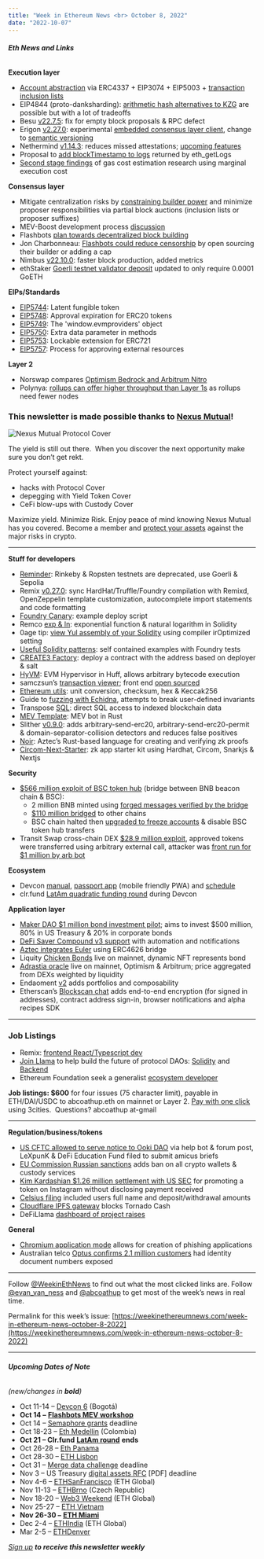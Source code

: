 ```yaml
---
title: "Week in Ethereum News <br> October 8, 2022"
date: "2022-10-07"
---
```


###### **Eth News and Links**

**Execution layer**

- [Account abstraction](https://twitter.com/vitalikbuterin/status/1576199517434949634) via ERC4337 + EIP3074 + EIP5003 + [transaction inclusion lists](https://notes.ethereum.org/@vbuterin/account_abstraction_roadmap#Transaction-inclusion-lists)
- EIP4844 (proto-danksharding): [arithmetic hash alternatives to KZG](https://ethresear.ch/t/arithmetic-hash-based-alternatives-to-kzg-for-proto-danksharding-eip-4844/13863) are possible but with a lot of tradeoffs
- Besu [v22.7.5](https://github.com/hyperledger/besu/releases/tag/22.7.5): fix for empty block proposals & RPC defect
- Erigon [v2.27.0](https://github.com/ledgerwatch/erigon/releases/tag/v2.27.0): experimental [embedded consensus layer client](https://giulioswamp.substack.com/p/erigon-embedded-consensus-module), change to [semantic versioning](https://erigon.substack.com/p/big-release-and-renaming-of-erigon)
- Nethermind [v1.14.3](https://github.com/NethermindEth/nethermind/releases/tag/1.14.3): reduces missed attestations; [upcoming features](https://twitter.com/m25marek/status/1578057260248465408)
- Proposal to [add blockTimestamp to logs](https://ethereum-magicians.org/t/proposal-for-adding-blocktimestamp-to-logs-object-returned-by-eth-getlogs-and-related-requests/11183) returned by eth\_getLogs
- [Second stage findings](https://github.com/imapp-pl/gas-cost-estimator/blob/master/docs/gas-cost-estimator.md) of gas cost estimation research using marginal execution cost

**Consensus layer**

- Mitigate centralization risks by [constraining builder power](https://ethresear.ch/t/how-much-can-we-constrain-builders-without-bringing-back-heavy-burdens-to-proposers/13808) and minimize proposer responsibilities via partial block auctions (inclusion lists or proposer suffixes)
- MEV-Boost development process [discussion](https://collective.flashbots.net/t/toward-an-open-research-and-development-process-for-mev-boost/464)
- Flashbots [plan towards decentralized block building](https://twitter.com/bertcmiller/status/1577482296629739520)
- Jon Charbonneau: [Flashbots could reduce censorship](https://joncharbonneau.substack.com/p/censorship-wat-do) by open sourcing their builder or adding a cap
- Nimbus [v22.10.0](https://github.com/status-im/nimbus-eth2/releases/tag/v22.10.0): faster block production, added metrics
- ethStaker [Goerli testnet validator deposit](https://goerli.launchpad.ethstaker.cc/en/) updated to only require 0.0001 GoETH

**EIPs/Standards**

- [EIP5744](https://github.com/ethereum/EIPs/pull/5744/files): Latent fungible token
- [EIP5748](https://github.com/ethereum/EIPs/pull/5748/files): Approval expiration for ERC20 tokens
- [EIP5749](https://eips.ethereum.org/EIPS/eip-5749): The 'window.evmproviders' object
- [EIP5750](https://github.com/ethereum/EIPs/pull/5750/files): Extra data parameter in methods
- [EIP5753](https://github.com/ethereum/EIPs/pull/5753/files): Lockable extension for ERC721
- [EIP5757](https://github.com/ethereum/EIPs/pull/5757/files): Process for approving external resources

**Layer 2**

- Norswap compares [Optimism Bedrock and Arbitrum Nitro](https://norswap.com/bedrock-vs-nitro/)
- Polynya: [rollups can offer higher throughput than Layer 1s](https://polynya.mirror.xyz/zYV0g6II0iREbcaph8362sRBC2_a2hm6NlKj1-yuh6Q) as rollups need fewer nodes

### **This newsletter is made possible thanks to** [**Nexus Mutual**](https://nexusmutual.io/)**!**

![Nexus Mutual Protocol Cover](https://weekinethereumnews.com/wp-content/uploads/2022/03/Nexus-Mutual-Protocol-Cover-1024x586.png)

The yield is still out there.  When you discover the next opportunity make sure you don’t get rekt. 

Protect yourself against: 

- hacks with Protocol Cover 
- depegging with Yield Token Cover
- CeFi blow-ups with Custody Cover 

Maximize yield. Minimize Risk. Enjoy peace of mind knowing Nexus Mutual has you covered. Become a member and [protect your assets](https://app.nexusmutual.io/cover) against the major risks in crypto.

* * *

**Stuff for developers**

- [Reminder](https://twitter.com/TimBeiko/status/1577301427051167748): Rinkeby & Ropsten testnets are deprecated, use Goerli & Sepolia
- Remix [v0.27.0](https://medium.com/remix-ide/remix-ide-v0-27-0-release-77ea40f9914b): sync HardHat/Truffle/Foundry compilation with Remixd, OpenZeppelin template customization, autocomplete import statements and code formatting
- [Foundry Canary](https://github.com/ZeframLou/foundry-canary#readme): example deploy script
- Remco [exp & ln](https://xn--2-umb.com/22/exp-ln/index.html): exponential function & natural logarithm in Solidity
- 0age tip: [view Yul assembly of your Solidity](https://twitter.com/z0age/status/1578443864217554945) using compiler irOptimized setting
- [Useful Solidity patterns](https://github.com/dragonfly-xyz/useful-solidity-patterns#readme): self contained examples with Foundry tests
- [CREATE3 Factory](https://github.com/ZeframLou/create3-factory#readme): deploy a contract with the address based on deployer & salt
- [HyVM](https://github.com/oguimbal/HyVM#readme): EVM Hypervisor in Huff, allows arbitrary bytecode execution
- samczsun’s [transaction viewer](https://tx.eth.samczsun.com/#txhash=0x3443cd8f0c722fa9d83e12033f29eb590b177804ae625f2072625dfb79b329c2); front end [open sourced](https://github.com/samczsun/ethereum-transaction-viewer-frontend#readme)
- [Ethereum utils](https://eth-utils.com): unit conversion, checksum, hex & Keccak256
- Guide to [fuzzing with Echidna](https://blog.pessimistic.io/fuzzing-solidity-smart-contracts-with-echidna-die-hard-level-tips-9ab7033fa893), attempts to break user-defined invariants
- Transpose [SQL](https://www.transpose.io/blogs/introducing-transpose-sql): direct SQL access to indexed blockchain data
- [MEV Template](https://github.com/DeGatchi/mev-template-rs#readme): MEV bot in Rust
- Slither [v0.9.0](https://github.com/crytic/slither/releases/tag/0.9.0): adds arbitrary-send-erc20, arbitrary-send-erc20-permit & domain-separator-collision detectors and reduces false positives
- [Noir](https://medium.com/@aztecnetwork/ff43f38d86d9): Aztec’s Rust-based language for creating and verifying zk proofs
- [Circom-Next-Starter](https://github.com/Darlington02/circom-next-starter#readme): zk app starter kit using Hardhat, Circom, Snarkjs & Nextjs

**Security**

- [$566 million exploit of BSC token hub](https://www.bnbchain.org/en/blog/bnb-chain-ecosystem-update/) (bridge between BNB beacon chain & BSC):
    - 2 million BNB minted using [forged messages verified by the bridge](https://twitter.com/samczsun/status/1578167198203289600)
    - [$110 million bridged](https://twitter.com/certikalert/status/1578300670544936960) to other chains
    - BSC chain halted then [upgraded to freeze accounts](https://github.com/bnb-chain/bsc/releases/tag/v1.1.15) & disable BSC token hub transfers
- Transit Swap cross-chain DEX [$28.9 million exploit](https://rekt.news/transit-swap-rekt/), approved tokens were transferred using arbitrary external call, attacker was [front run for $1 million by arb bot](https://twitter.com/SlowMist_Team/status/1576488479357214721)

**Ecosystem**

- Devcon [manual](https://blog.ethereum.org/2022/10/04/devcon-manual), [passport app](https://app.devcon.org/) (mobile friendly PWA) and [schedule](https://app.devcon.org/schedule)
- clr.fund [LatAm quadratic funding round](https://ethcolombia.clr.fund/) during Devcon

**Application layer**

- [Maker DAO $1 million bond investment pilot](https://twitter.com/MakerGrowth/status/1578093187016822784); aims to invest $500 million, 80% in US Treasury & 20% in corporate bonds
- [DeFi Saver Compound v3 support](https://blog.defisaver.com/compound-v3-support-live-defisaver-automation-notifications/) with automation and notifications
- [Aztec integrates Euler](https://twitter.com/aztecnetwork/status/1576997493987868672) using ERC4626 bridge
- Liquity [Chicken Bonds](https://www.chickenbonds.org/blog-posts/chicken-bonds-is-live) live on mainnet, dynamic NFT represents bond
- [Adrastia oracle](https://blog.adrastia.io/introducing-adrastia-833c83006412) live on mainnet, Optimism & Arbitrum; price aggregated from DEXs weighted by liquidity
- Endaoment [v2](https://twitter.com/endaomentdotorg/status/1578126164064960518) adds portfolios and composability
- Etherscan’s [Blockscan chat](https://twitter.com/etherscan/status/1577667362744020992) adds end-to-end encryption (for signed in addresses), contract address sign-in, browser notifications and alpha recipes SDK

* * *

### **Job Listings**

- Remix: [frontend React/Typescript dev](https://jobs.lever.co/ethereumfoundation/2c293808-48ed-4994-b0e0-14a8986e6ff3)
- [Join Llama](https://zenith-caboc-8a4.notion.site/Join-Llama-ad66be1cb28541f5b5346aa37d192b79) to help build the future of protocol DAOs: [Solidity](https://zenith-caboc-8a4.notion.site/Smart-Contract-Engineer-ef9426f7cfef4f0d90b596aaeff216e0) and [Backend](https://zenith-caboc-8a4.notion.site/Senior-Backend-Engineer-6a096e7937c248f4a90fba08c3bf14ae)
- Ethereum Foundation seek a generalist [ecosystem developer](https://jobs.lever.co/ethereumfoundation/6b80a26f-7db3-4415-8339-a3543a967998?lever-origin=applied&lever-source%5B%5D=Week%20in%20Ethereum)

**Job listings: $600** for four issues (75 character limit), payable in ETH/DAI/USDC to abcoathup.eth on mainnet or Layer 2. [Pay with one click](https://3cities.xyz/#/pay?c=H4sIAHqco2IAAyXOMU6EQBSA4atMqVbAgGjJuqzGmI3JrrHcDMODnQAz5L03ERsTLey9gtJop8bGUk-xt5HE4m-__A_vPbreEZRZjQAdWH58ZZeVJQLR7iAYQglFKeNYVipJ0mQR5EWYSpCRnB_F4fEijZPopJqFz5v-Z9xg3_-O1jHsTq8BGmGsyHkLCL4TS7ghce4KcWGIja1F5XDKozBEHkjs3aWJ0FuFSjOgaE1neP-jdbXRqs2IgNdGN4AvV6v5t-qct5zRzNRL3xWAZzCsGCf3LRgiqWV8GASfxKgY6ttLhGq6sBro_otdA_afygfdejLO0tM4qes_d-LI2xABAAA) using 3cities.  Questions? abcoathup at-gmail

* * *

**Regulation/business/tokens**

- [US CFTC allowed to serve notice to Ooki DAO](https://www.coindesk.com/policy/2022/10/05/second-crypto-group-objects-to-cftcs-use-of-chat-bot-to-serve-legal-papers/) via help bot & forum post, LeXpunK & DeFi Education Fund filed to submit amicus briefs
- [EU Commission Russian sanctions](https://twitter.com/EU_Commission/status/1577951963781767168) adds ban on all crypto wallets & custody services
- [Kim Kardashian $1.26 million settlement with US SEC](https://www.sec.gov/news/press-release/2022-183) for promoting a token on Instagram without disclosing payment received
- [Celsius filing](https://twitter.com/sniko_/status/1578320508021374977) included users full name and deposit/withdrawal amounts
- [Cloudflare IPFS gateway](https://twitter.com/liamzebedee/status/1577525264963100674) blocks Tornado Cash
- DeFiLlama [dashboard of project raises](https://defillama.com/raises)

**General**

- [Chromium application mode](https://mrd0x.com/phishing-with-chromium-application-mode/) allows for creation of phishing applications
- Australian telco [Optus confirms 2.1 million customers](https://www.bleepingcomputer.com/news/security/optus-confirms-21-million-id-numbers-exposed-in-data-breach/) had identity document numbers exposed

* * *

Follow [@WeekinEthNews](https://twitter.com/WeekInEthNews) to find out what the most clicked links are. Follow [@evan\_van\_ness](https://twitter.com/evan_van_ness) and [@abcoathup](https://twitter.com/abcoathup) to get most of the week’s news in real time.

Permalink for this week’s issue: [https://weekinethereumnews.com/week-in-ethereum-news-october-8-2022](https://weekinethereumnews.com/week-in-ethereum-news-october-8-2022)

* * *

###### **Upcoming Dates of Note**

_(new/changes in_ **_bold_**_)_

- Oct 11-14 – [Devcon 6](https://devcon.org/) (Bogotá)
- **Oct 14 –** [**Flashbots MEV workshop**](http://flashbots.net/devcon)
- Oct 14 – [Semaphore grants](https://esp.ethereum.foundation/semaphore-grants) deadline
- Oct 18-23 – [Eth Medellin](https://www.ethmedellin.co/) (Colombia)
- **Oct 21 – Clr.fund** [**LatAm round**](https://ethcolombia.clr.fund/) **ends**
- Oct 26-28 – [Eth Panama](https://www.ethpanama.com/)
- Oct 28-30 – [ETH Lisbon](https://www.ethlisbon.org/)
- Oct 31 – [Merge data challenge](https://esp.ethereum.foundation/merge-data-challenge) deadline
- Nov 3 – US Treasury [digital assets RFC](https://public-inspection.federalregister.gov/2022-20279.pdf) \[PDF\] deadline
- Nov 4-6 – [ETHSanFrancisco](https://sf.ethglobal.com/) (ETH Global)
- Nov 11-13 – [ETHBrno](https://mirror.xyz/ethbrno.eth/6BH9cUVuD85hy5O0L5cOOOE7niSA9Yo5eWsXVzKOlO4) (Czech Republic)
- Nov 18-20 – [Web3 Weekend](https://web3weekend.ethglobal.com/) (ETH Global)
- Nov 25-27 – [ETH Vietnam](https://www.eth-vietnam.com/)
- **Nov 26-30 –** [**ETH Miami**](https://ethmiami.net/)
- Dec 2-4 – [ETHIndia](https://ethindia.co/) (ETH Global)
- Mar 2-5 – [ETHDenver](https://www.ethdenver.com/)

[_Sign up_](https://weekinethereum.substack.com/subscribe#about) **_to receive this newsletter weekly_**
